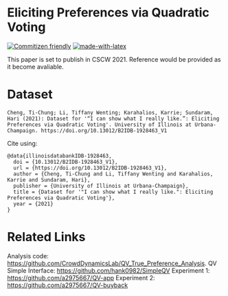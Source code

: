 # Eliciting Preferences via Quadratic Voting
[![Commitizen friendly](https://img.shields.io/badge/commitizen-friendly-brightgreen.svg)](http://commitizen.github.io/cz-cli/)
[![made-with-latex](https://img.shields.io/badge/Made%20with-LaTeX-1f425f.svg)](https://www.latex-project.org/)

This paper is set to publish in CSCW 2021. Reference would be provided as it become avaliable.


# Dataset
```
Cheng, Ti-Chung; Li, Tiffany Wenting; Karahalios, Karrie; Sundaram, Hari (2021): Dataset for '“I can show what I really like.”: Eliciting Preferences via Quadratic Voting'. University of Illinois at Urbana-Champaign. https://doi.org/10.13012/B2IDB-1928463_V1
```
Cite using:
```
@data{illinoisdatabankIDB-1928463,
  doi = {10.13012/B2IDB-1928463_V1},
  url = {https://doi.org/10.13012/B2IDB-1928463_V1},
  author = {Cheng, Ti-Chung and Li, Tiffany Wenting and Karahalios, Karrie and Sundaram, Hari},
  publisher = {University of Illinois at Urbana-Champaign},
  title = {Dataset for '"I can show what I really like.": Eliciting Preferences via Quadratic Voting'},
  year = {2021}
}
```

# Related Links
Analysis code: https://github.com/CrowdDynamicsLab/QV_True_Preference_Analysis.
QV Simple Interface: https://github.com/hank0982/SimpleQV
Experiment 1: https://github.com/a2975667/QV-app
Experiment 2: https://github.com/a2975667/QV-buyback

